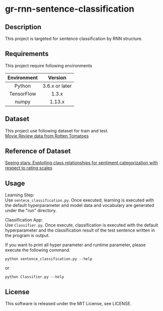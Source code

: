 # gr-rnn-sentence-classification 

## Description
This project is targeted for sentence classification by RNN structure. 

## Requirements
This project require following environments

|Environment|Version|
|:---------:|:-----:|
| Python | 3.6.x or later |
| TensorFlow | 1.3.x |
| numpy | 1.13.x |

## Dataset
This project use following dataset for train and test.  
[Movie Review data from Rotten Tomatoes](http://www.cs.cornell.edu/people/pabo/movie-review-data/)

## Reference of Dataset
[Seeing stars: Exploiting class relationships for sentiment categorization with respect to rating scales](http://www.cs.cornell.edu/home/llee/papers/pang-lee-stars.home.html)

## Usage

Learning Step:  
Use ```sentece_classification.py```. Once executed, learning is executed with the default hyperparameter and model data and vocabulary are generated under the "run" directory.  

Classification App:  
Use ```Classifier.py```. Once execute, classification is executed with the default hyperparameter and the classification result of the test sentence written in the program is output.  

If you want to print all hyper parameter and runtime parameter, please execute the following command.  
```
python sentence_classification.py --help
```  
or  
```
python Classifier.py --help
```  

## License
This software is released under the MIT License, see LICENSE.

